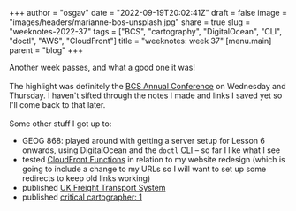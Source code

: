 
+++
author = "osgav"
date = "2022-09-19T20:02:41Z"
draft = false
image = "images/headers/marianne-bos-unsplash.jpg"
share = true
slug = "weeknotes-2022-37"
tags = ["BCS", "cartography", "DigitalOcean", "CLI", "doctl", "AWS", "CloudFront"]
title = "weeknotes: week 37"
[menu.main]
parent = "blog"
+++

Another week passes, and what a good one it was! 
<br><br>
The highlight was definitely the [BCS Annual Conference](https://www.cartography.org.uk/annual-conference) on Wednesday and Thursday. I haven't sifted through the notes I made and links I saved yet so I'll come back to that later. 
<br><br>
Some other stuff I got up to: 

<!--more-->

- GEOG 868: played around with getting a server setup for Lesson 6 onwards, using DigitalOcean and the `doctl` [CLI](https://docs.digitalocean.com/reference/doctl/) – so far I like what I see
- tested [CloudFront Functions](https://aws.amazon.com/blogs/aws/introducing-cloudfront-functions-run-your-code-at-the-edge-with-low-latency-at-any-scale/) in relation to my website redesign (which is going to include a change to my URLs so I will want to set up some redirects to keep old links working)
- published [UK Freight Transport System](/post/uk-freight-transport-system.html)
- published [critical cartographer: 1](/post/critical-cartographer-1.html)
